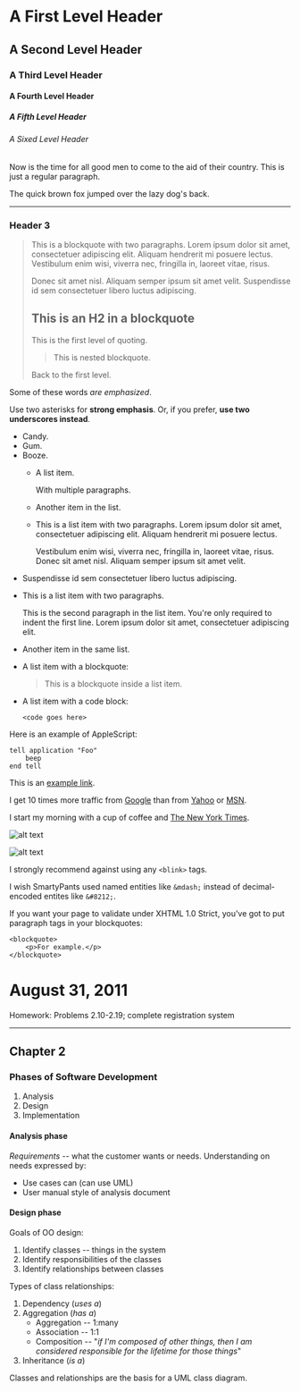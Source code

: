 <link href="markdown.css" rel="stylesheet"></link>
<h1>A First Level Header</h1>

<h2>A Second Level Header</h2>

<h3>A Third Level Header</h3>

<h4>A Fourth Level Header</h4>

<h5>A Fifth Level Header</h5>

<h6>A Sixed Level Header</h6>

<p>Now is the time for all good men to come to
the aid of their country. This is just a
regular paragraph.</p>

<p>The quick brown fox jumped over the lazy
dog's back.</p>

<hr />

<h3>Header 3</h3>

<blockquote>
  <p>This is a blockquote with two paragraphs. Lorem ipsum dolor sit amet, consectetuer adipiscing elit. Aliquam hendrerit mi posuere lectus. Vestibulum enim wisi, viverra nec, fringilla in, laoreet vitae, risus.</p>

  <p>Donec sit amet nisl. Aliquam semper ipsum sit amet velit. Suspendisse
  id sem consectetuer libero luctus adipiscing.</p>

  <h2>This is an H2 in a blockquote</h2>

  <p>This is the first level of quoting.</p>

  <blockquote>
    <p>This is nested blockquote.</p>
  </blockquote>

  <p>Back to the first level.</p>
</blockquote>

<p>Some of these words <em>are emphasized</em>.</p>

<p>Use two asterisks for <strong>strong emphasis</strong>.
Or, if you prefer, <strong>use two underscores instead</strong>.</p>

<ul>
<li>Candy.</li>
<li>Gum.</li>
<li>Booze.</li>
<ul>
<li><p>A list item.</p>
<p>With multiple paragraphs.</p></li>
<li><p>Another item in the list.</p></li>
<li><p>This is a list item with two paragraphs. Lorem ipsum dolor
sit amet, consectetuer adipiscing elit. Aliquam hendrerit
mi posuere lectus.</p>
<p>Vestibulum enim wisi, viverra nec, fringilla in, laoreet
vitae, risus. Donec sit amet nisl. Aliquam semper ipsum
sit amet velit.</p></li>
</ul>
<li><p>Suspendisse id sem consectetuer libero luctus adipiscing.</p></li>
<li><p>This is a list item with two paragraphs.</p>
<p>This is the second paragraph in the list item. You're
only required to indent the first line. Lorem ipsum dolor
sit amet, consectetuer adipiscing elit.</p></li>
<li><p>Another item in the same list.</p></li>
<li><p>A list item with a blockquote:</p>
<blockquote>
  <p>This is a blockquote inside a list item.</p>
</blockquote></li>
<li><p>A list item with a code block:</p>
<pre><code>&lt;code goes here&gt;
</code></pre></li>
</ul>

<p>Here is an example of AppleScript:</p>

<pre><code>tell application "Foo"
    beep
end tell
</code></pre>

<p>This is an <a href="http://example.com/">example link</a>.</p>

<p>I get 10 times more traffic from <a href="http://google.com/" title="Google">Google</a> than from
<a href="http://search.yahoo.com/" title="Yahoo Search">Yahoo</a> or <a href="http://search.msn.com/" title="MSN Search">MSN</a>.</p>

<p>I start my morning with a cup of coffee and
<a href="http://www.nytimes.com/">The New York Times</a>.</p>

<p><img src="image.jpg" alt="alt text" title="Title" /></p>

<p><img src="image2.jpg" alt="alt text" title="Title" /></p>

<p>I strongly recommend against using any <code>&lt;blink&gt;</code> tags.</p>

<p>I wish SmartyPants used named entities like <code>&amp;mdash;</code>
instead of decimal-encoded entites like <code>&amp;#8212;</code>.</p>

<p>If you want your page to validate under XHTML 1.0 Strict,
you've got to put paragraph tags in your blockquotes:</p>

<pre><code>&lt;blockquote&gt;
    &lt;p&gt;For example.&lt;/p&gt;
&lt;/blockquote&gt;
</code></pre>



<h1>August 31, 2011</h1>

<p>Homework: Problems 2.10-2.19; complete registration system</p>

<hr />

<h2>Chapter 2</h2>

<h3>Phases of Software Development</h3>

<ol>
<li>Analysis</li>
<li>Design</li>
<li>Implementation</li>
</ol>

<h4>Analysis phase</h4>

<p><em>Requirements</em> -- what the customer wants or needs.  Understanding on needs expressed by:</p>

<ul>
<li>Use cases can (can use UML)</li>
<li>User manual style of analysis document</li>
</ul>

<h4>Design phase</h4>

<p>Goals of OO design:</p>

<ol>
<li>Identify classes -- things in the system</li>
<li>Identify responsibilities of the classes</li>
<li>Identify relationships between classes</li>
</ol>

<p>Types of class relationships:</p>

<ol>
<li>Dependency (<em>uses a</em>)</li>
<li>Aggregation (<em>has a</em>)
<ul><li>Aggregation -- 1:many</li>
<li>Association -- 1:1</li>
<li>Composition -- "<em>if I'm composed of other things, then I am considered
responsible for the lifetime for those things</em>"</li></ul></li>
<li>Inheritance (<em>is a</em>)</li>
</ol>

<p>Classes and relationships are the basis for a UML class diagram.</p>
